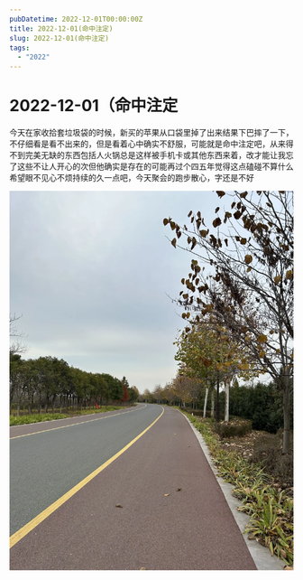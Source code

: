 ```yaml
---
pubDatetime: 2022-12-01T00:00:00Z
title: 2022-12-01(命中注定)
slug: 2022-12-01(命中注定)
tags:
  - "2022"
---
```


# 2022-12-01（命中注定

今天在家收拾套垃圾袋的时候，新买的苹果从口袋里掉了出来结果下巴摔了一下，不仔细看是看不出来的，但是看着心中确实不舒服，可能就是命中注定吧，从来得不到完美无缺的东西包括人火锅总是这样被手机卡或其他东西来着，改才能让我忘了这些不让人开心的次但他确实是存在的可能再过个四五年觉得这点磕碰不算什么希望眼不见心不烦持续的久一点吧，今天聚会的跑步散心，字还是不好

![](../../img/6904315-8cd2fcaf44d728ab.jpg)
